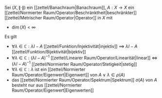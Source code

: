 Sei $(X, \| \cdot \|)$ ein [[zettel/Banachraum|Banachraum]], $A : X \to X$ ein [[zettel/Normierter Raum/Operator/Beschränktheit|beschränkter]] [[zettel/Metrischer Raum/Operator|Operator]] in $X$ mit
- $\dim(X) \lt \infty$

Es gilt
- $\forall \lambda \in \mathbb{C} : \lambda I - A$ [[zettel/Funktion/Injektivität|injektiv]] $\implies$ $\lambda I - A$ [[zettel/Funktion/Bijektivität|bijektiv]]
- $\forall \lambda \in \mathbb{C} : (\lambda I - A)^{-1}$ [[zettel/Linearer Raum/Operator/Linearität|linear]] $\iff$ $(\lambda I - A)^{-1}$ [[zettel/Normierter Raum/Operator/Stetigkeit|stetig]]
- $\forall \lambda \in \mathbb{C} : \lambda$ ist ein [[zettel/Normierter Raum/Operator/Eigenwert|Eigenwert]] von $A$ $\lor$ $\lambda \in \rho(A)$
- das [[zettel/Normierter Raum/Operator/Spektrum|Spektrum]] $\sigma(A)$ von $A$ besteht nur aus [[zettel/Normierter Raum/Operator/Eigenwert|Eigenwerten]]